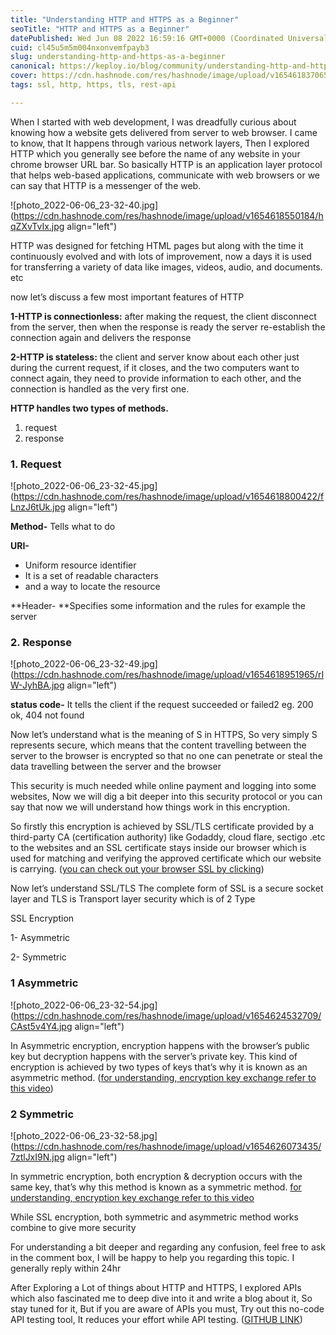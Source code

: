 ```yaml
---
title: "Understanding HTTP and HTTPS as a Beginner"
seoTitle: "HTTP and HTTPS as a Beginner"
datePublished: Wed Jun 08 2022 16:59:16 GMT+0000 (Coordinated Universal Time)
cuid: cl45u5m5m004nxonvemfpayb3
slug: understanding-http-and-https-as-a-beginner
canonical: https://keploy.io/blog/community/understanding-http-and-https-as-a-beginner
cover: https://cdn.hashnode.com/res/hashnode/image/upload/v1654618370657/F6BhWsD91.png
tags: ssl, http, https, tls, rest-api

---
```


When I started with web development, I was dreadfully curious about knowing how a website gets delivered from server to web browser. I came to know, that It happens through various network layers, Then I explored HTTP which you generally see before the name of any website in your chrome browser URL bar. So basically HTTP is an application layer protocol that helps web-based applications, communicate with web browsers or we can say that HTTP is a messenger of the web.

![photo_2022-06-06_23-32-40.jpg](https://cdn.hashnode.com/res/hashnode/image/upload/v1654618550184/hqZXvTvIx.jpg align="left")


HTTP was designed for fetching HTML pages but along with the time it continuously evolved and with lots of improvement, now a days it is used for transferring a variety of data like images, videos, audio, and documents. etc

now let’s discuss a few most important features of HTTP

**1-HTTP is connectionless:** after making the request, the client disconnect from the server, then when the response is ready the server re-establish the connection again and delivers the response

**2-HTTP is stateless:** the client and server know about each other just during the current request, if it closes, and the two computers want to connect again, they need to provide information to each other, and the connection is handled as the very first one.


**HTTP handles two types of methods.**

1. request
2. response

### 1. Request

![photo_2022-06-06_23-32-45.jpg](https://cdn.hashnode.com/res/hashnode/image/upload/v1654618800422/fLnzJ6tUk.jpg align="left")

**Method-** Tells what to do

**URI-**

- Uniform resource identifier
- It is a set of readable characters
- and a way to locate the resource

**Header- **Specifies some information and the rules for example the server

### 2. Response

![photo_2022-06-06_23-32-49.jpg](https://cdn.hashnode.com/res/hashnode/image/upload/v1654618951965/rIW-JyhBA.jpg align="left")

**status code-**
It tells the client if the request succeeded or failed2
eg. 200 ok, 404 not found

Now let’s understand what is the meaning of S in HTTPS, So very simply S represents secure, which means that the content travelling between the server to the browser is encrypted so that no one can penetrate or steal the data travelling between the server and the browser

This security is much needed while online payment and logging into some websites, Now we will dig a bit deeper into this security protocol or you can say that now we will understand how things work in this encryption.

So firstly this encryption is achieved by SSL/TLS certificate provided by a third-party CA (certification authority) like Godaddy, cloud flare, sectigo .etc to the websites and an SSL certificate stays inside our browser which is used for matching and verifying the approved certificate which our website is carrying. ([you can check out your browser SSL by clicking](https://clienttest.ssllabs.com:8443/ssltest/viewMyClient.html))

Now let’s understand SSL/TLS
The complete form of SSL is a secure socket layer and TLS is Transport layer security which is of 2 Type

SSL Encryption

1- Asymmetric

2- Symmetric

### 1 Asymmetric

![photo_2022-06-06_23-32-54.jpg](https://cdn.hashnode.com/res/hashnode/image/upload/v1654624532709/CAst5v4Y4.jpg align="left")

In Asymmetric encryption, encryption happens with the browser’s public key but decryption happens with the server’s private key. This kind of encryption is achieved by two types of keys that’s why it is known as an asymmetric method. ([for understanding, encryption key exchange refer to this video](https://youtu.be/T4Df5_cojAs))

### 2 Symmetric


![photo_2022-06-06_23-32-58.jpg](https://cdn.hashnode.com/res/hashnode/image/upload/v1654626073435/7ztlJxI9N.jpg align="left")

In symmetric encryption, both encryption & decryption occurs with the same key, that’s why this method is known as a symmetric method. [for understanding, encryption key exchange refer to this video](https://youtu.be/T4Df5_cojAs)

While SSL encryption, both symmetric and asymmetric method works combine to give more security

For understanding a bit deeper and regarding any confusion, feel free to ask in the comment box, I will be happy to help you regarding this topic. I generally reply within 24hr   

After Exploring a Lot of things about HTTP and HTTPS, I explored APIs which also fascinated me to deep dive into it and write a blog about it, So stay tuned for it, But if you are aware of APIs you must, Try out this no-code API testing tool, It reduces your effort while API testing. ([GITHUB LINK](https://github.com/keploy/keploy))
